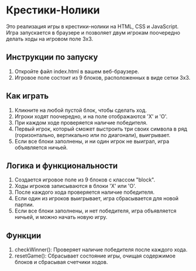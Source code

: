 # Крестики-Нолики

Это реализация игры в крестики-нолики на HTML, CSS и JavaScript. Игра запускается в браузере и позволяет двум игрокам поочередно делать ходы на игровом поле 3x3.

## Инструкции по запуску
1. Откройте файл index.html в вашем веб-браузере.
2. Игровое поле состоит из 9 блоков, расположенных в виде сетки 3x3.
## Как играть
1. Кликните на любой пустой блок, чтобы сделать ход.
2. Игроки ходят поочередно, и на поле отображаются 'X' и 'O'.
3. При каждом ходе проверяется наличие победителя.
4. Первый игрок, который сможет выстроить три своих символа в ряд (горизонтально, вертикально или по диагонали), выигрывает.
5. Если все блоки заполнены, и ни один игрок не выиграл, игра объявляется ничьей.
## Логика и функциональности
1. Создается игровое поле из 9 блоков с классом "block".
2. Ходы игроков записываются в блоки 'X' или 'O'.
3. После каждого хода проверяется наличие победителя.
4. Если один из игроков выигрывает, игра сбрасывается для новой партии.
5. Если все блоки заполнены, и нет победителя, игра объявляется ничьей, и можно начать новую игру.
## Функции
1. checkWinner(): Проверяет наличие победителя после каждого хода.
2. resetGame(): Сбрасывает состояние игры, очищая содержимое блоков и сбрасывая счетчики ходов.